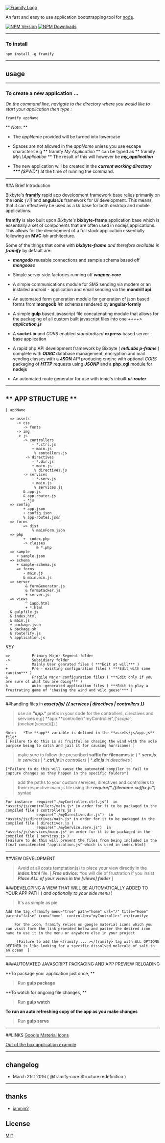 [![Framify Logo](http://cards.ueab.ac.ke/Framify.png)](https://www.npmjs.com/package/framify)

An fast and easy to use application bootstrapping tool for [node](http://nodejs.org).


  [![NPM Version][npm-image]][npm-url]
  [![NPM Downloads][downloads-image]][downloads-url]
  <!-- [![Linux Build][linux-image]][downloads-url]
  [![Windows Build][windows-image]][downloads-url]
  [![Test Coverage][test-image]][downloads-url] -->

----
### **To install**
    npm install -g framify

---
## **usage**
---

### To create a new application ...
*On the command line, navigate to the directory where you would like to start your application then type :*
   
    framify appName

** *Note:*  **

* The *appName* provided will be turned into lowercase

* Spaces are not allowed in the *appName* unless you use  escape characters e.g ** framify *My Application* ** can be typed as ** framify *My\ \Application* **
The result of this will however be ***my_application***

* The new application will be created in the ***current working directory *** (**$PWD**) at the time of running the command.

----
##A Brief Introduction

Bixbyte's **framify** rapid app development framework base relies primarily on the **ionic** *{v1}* and **angularJs** framework for *UI* development. 
This means that it can effectively be used as a *UI* base for both desktop and mobile applications. 

**framify** is also built upon *Bixbyte's* **bixbyte-frame** application base which is essentially  a set of components that are often used in nodejs applications.
This allows for the development of a full stack application essentially following an **MVC** *ish* architecture.

Some of the things that come with ***bixbyte-frame*** *and therefore available in **framify*** by default are:
* ***mongodb*** reusable connections and sample schema based off ***mongoose***

* Simple server side factories running off ***wagner-core***

* A simple communications module for SMS sending via modem or an installed android - application and email sending via the **mandrill api**

* An automated form generation module for generation of json based forms from **mongodb** *ish* schemas rendered by **angular-formly**

* A simple **gulp** based javascript file concatenating module that allows for the packaging of all custom built javascript files into one *++++>* ***application.js***

* A **socket.io** and *CORS* enabled *standardized* **express** based server - base application

* A rapid php API development framework by Bixbyte ( ***m4Labs p-frame*** ) complete with ***ODBC*** database management, encryption and mail sending classes with a **JSON** *API* producing engine with optional *CORS* packaging of ***HTTP*** requests using ***JSONP*** and a **php_cgi** module for **nodejs**

* An automated route generator for use with ionic's inbuilt ***ui-router***
----
## ** APP STRUCTURE **

    | appName
	
	  => assets	  
	     -> css
		 	-> fonts
		 -> img 
		 -> js
		 	-> controllers
			 	- *.ctrl.js
			 	+ main.js
				 % contollers.js
			 -> directives
			 	- *.dir.js
			 	+ main.js
				 % directives.js
			-> services
			 	- *.serv.js
			 	+ main.js
				 % services.js
			& app.js
			& app.router.js
			- *js
	  => config
			+ app.json
			+ config.json
			% app-routes.json
	  => forms
	  		=> dist
			  	% mainForm.json			  
	  => php
	  		+  index.php
	  	 	-> classes
				  & *.php			   
	  => sample
		 + sample.json
	  => schema
	     + sample-schema.js
		 => forms
		 	- main.js
		 	& main.min.js
	  => server
			 & formGenerator.js
			 & formStacker.js
			 + server.js
	  => views
	  		 ^ 1app.html
			 + *.html 
	  & gulpfile.js
	  & index.html
	  & main.js
	  + package.json
	  & package.sh
	  & routerify.js
	  % application.js
			
			
			 
	

*KEY*
> 
    =>			Primary Major Segment folder
	->			Subsidiary folder
	- 			Mainly User genrated files ( ***Edit at will*** )
	+ 			Pre - existing configuration files ( ***Edit with some caution*** )
	& 			Fragile Major configuration files ( ***Edit only if you are sure of what tou are doing*** )
	% 			Auto -generated application files ( ***Edit to play a frustrating game of 'chasing the wind and wild geese'*** )
	

---
##handling files in ***assets/js/ {{ services | directives | controllers }}***

> use an ***"app."*** prefix in your code for the controllers, directives and  services e.g( **app.**controller("myController",['$scope',function($scope){]) ) 	
>
	Note:	*The **app** variable is defined in the **assets/js/app.js** file*
	[ Failure to do this is as fruitful as chasing the wind with the sole purpose being to catch and jail it for causing hurricanes ]
	

> make sure to follow the prescribed **suffix for filenames** ie ( ****.serv.js*** *in services* | ****.ctrl.js*** *in controllers* | ****.dir.js*** *in directives* )  
>  
	[*Failure to do this will cause the automated compiler to fail to capture changes as they happen in the specific folders*]

> add the paths to your custom services, directives and controllers to their respective main.js file using the ***require("./filename.suffix.js")*** syntax
>
	For instance  require("./myController.ctrl.js")  in *assets/js/controllers/main.js* in order for it to be packaged in the compiled file ( controllers.js )
				  require("./myDirective.dir.js")  in *assets/js/directives/main.js* in order for it to be packaged in the compiled file ( directives.js )
	              require("./myService.serv.js")  in *assets/js/services/main.js* in order for it to be packaged in the compiled file ( services.js )
	[Failure to do this will prevent the files from being included in the final concatenated "application.js" which is used in index.html]

---
##VIEW DEVELOPMENT

> Avoid at all costs temptation(s) to place your view directly in the ***index.html*** file. 
	[ ***Free advice:*** You will die of frustration if you insist ***Place ALL of your views in the [views] folder*** ]

###DEVELOPING A VIEW THAT WILL BE AUTOMATICALLY ADDED TO YOUR APP PATH ( *and optionally to your side menu* )
 
 > It's as simple as pie
 
 	Add the tag <framify menu="true" path="home" url="/" title="Home" parent="false" icon="home"  controller="myController" ></framify>
	 
	 	For the icon, framify relies on google material icons which you can visit form the link provided below and paster the desired icon name to use it in the menu or anywhere else in your project
		 
		 [Failure to add the <framify ... ></framify> tag with ALL OPTIONS DEFINED is like looking for a specific dissolved molecule of salt in an ocean  ]
 
 ----
###AUTOMATED JAVASCRIPT PACKAGING AND APP PREVIEW RELOADING

**To package your application just once, **
> Run **gulp package** 


**To watch for ongoing file changes, ** 
> Run **gulp watch**

**To run an auto refreshing copy of the app as you make changes**
>Run **gulp serve**


 ----
 ##LINKS
[ Google Material Icons](https://design.google.com/icons/)

[ Out of the box application example](https://ianmin2.cf/framify)

----
## changelog
* March 21st 2016	 ( @framify-core Structure redefinition )

----
## thanks
* [ianmin2](https://ianmin2.cf)


## License

  [MIT](LICENSE)

[npm-image]: https://img.shields.io/npm/v/framify.svg
[npm-url]: https://npmjs.org/package/framify
[downloads-image]: https://img.shields.io/npm/dm/framify.svg
[downloads-url]: https://npmjs.org/package/framify
[linux-image]: https://img.shields.io/travis/ianmin2/framify/master.svg?label=linux
[windows-image]: https://img.shields.io/appveyor/ci/dougwilson/express/master.svg?label=windows

[test-image]: https://img.shields.io/coveralls/ianmin2/framify/master.svg